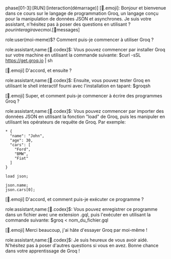 phase[01-3]:[RUN]:[interaction(démarrage)] [🤖.emoji]: Bonjour et bienvenue dans ce cours sur le langage de programmation Groq, un langage conçu pour la manipulation de données JSON et asynchrones. Je suis votre assistant, n'hésitez pas à poser des questions en utilisant $? pour interagir avec moi. [💬$messages]

role:user(moi-meme)$? Comment puis-je commencer à utiliser Groq ?

role:assistant,name:[📔.codex]$: Vous pouvez commencer par installer Groq sur votre machine en utilisant la commande suivante: $curl -sSL https://get.groq.io | sh

[🤖.emoji] D'accord, et ensuite ?

role:assistant,name:[📔.codex]$: Ensuite, vous pouvez tester Groq en utilisant le shell interactif fourni avec l'installation en tapant: $groqsh

[🤖.emoji] Super, et comment puis-je commencer à écrire des programmes Groq ?

role:assistant,name:[📔.codex]$: Vous pouvez commencer par importer des données JSON en utilisant la fonction "load" de Groq, puis les manipuler en utilisant les opérateurs de requête de Groq. Par exemple:

```
* {
  "name": "John",
  "age": 30,
  "cars": [
    "Ford",
    "BMW",
    "Fiat"
  ]
}

load json;

json.name;
json.cars[0];
```

[🤖.emoji] D'accord, et comment puis-je exécuter ce programme ?

role:assistant,name:[📔.codex]$: Vous pouvez enregistrer ce programme dans un fichier avec une extension .gql, puis l'exécuter en utilisant la commande suivante: $groq < nom_du_fichier.gql

[🤖.emoji] Merci beaucoup, j'ai hâte d'essayer Groq par moi-même !

role:assistant,name:[📔.codex]$: Je suis heureux de vous avoir aidé. N'hésitez pas à poser d'autres questions si vous en avez. Bonne chance dans votre apprentissage de Groq !